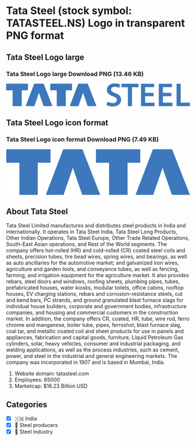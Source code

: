 # Tata Steel (stock symbol: TATASTEEL.NS) Logo in transparent PNG format

## Tata Steel Logo large

### Tata Steel Logo large Download PNG (13.46 KB)

![Tata Steel Logo large Download PNG (13.46 KB)](/img/orig/TATASTEEL.NS_BIG-4851069c.png)

## Tata Steel Logo icon format

### Tata Steel Logo icon format Download PNG (7.49 KB)

![Tata Steel Logo icon format Download PNG (7.49 KB)](/img/orig/TATASTEEL.NS-b06fb8be.png)

## About Tata Steel

Tata Steel Limited manufactures and distributes steel products in India and internationally. It operates in Tata Steel India, Tata Steel Long Products, Other Indian Operations, Tata Steel Europe, Other Trade Related Operations, South-East Asian operations, and Rest of the World segments. The company offers hot-rolled (HR) and cold-rolled (CR) coated steel coils and sheets, precision tubes, tire bead wires, spring wires, and bearings, as well as auto ancillaries for the automotive market; and galvanized iron wires, agriculture and garden tools, and conveyance tubes, as well as fencing, farming, and irrigation equipment for the agriculture market. It also provides rebars, steel doors and windows, roofing sheets, plumbing pipes, tubes, prefabricated houses, water kiosks, modular toilets, office cabins, rooftop houses, EV charging stations, rebars and corrosion-resistance steels, cut and bend bars, PC strands, and ground granulated blast furnace slags for individual house builders, corporate and government bodies, infrastructure companies, and housing and commercial customers in the construction market. In addition, the company offers CR, coated, HR, tube, wire rod, ferro chrome and manganese, boiler tube, pipes, ferroshot, blast furnace slag, coal tar, and metallic coated coil and sheet products for use in panels and appliances, fabrication and capital goods, furniture, Liquid Petroleum Gas cylinders, solar, heavy vehicles, consumer and industrial packaging, and welding applications, as well as the process industries, such as cement, power, and steel in the industrial and general engineering markets. The company was incorporated in 1907 and is based in Mumbai, India.

1. Website domain: tatasteel.com
2. Employees: 65000
3. Marketcap: $16.23 Billion USD


## Categories
- [x] 🇮🇳 India
- [x] 🔩 Steel producers
- [x] 🔩 Steel industry
